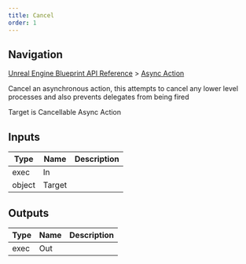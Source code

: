 ```yaml
---
title: Cancel
order: 1
---
```

## Navigation

[Unreal Engine Blueprint API Reference](https://dev.epicgames.com/documentation/en-us/unreal-engine/BlueprintAPI) > [Async Action](https://dev.epicgames.com/documentation/en-us/unreal-engine/BlueprintAPI/AsyncAction)

Cancel an asynchronous action, this attempts to cancel any lower level processes and also prevents delegates from being fired

Target is Cancellable Async Action

## Inputs

| Type | Name | Description |
| --- | --- | --- |
| exec | In |  |
| object | Target |  |

## Outputs

| Type | Name | Description |
| --- | --- | --- |
| exec | Out |  |
